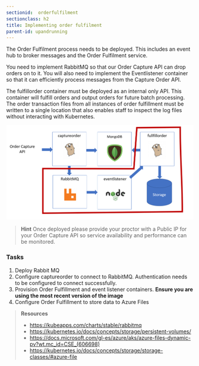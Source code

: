 ```yaml
---
sectionid:  orderfulfilment
sectionclass: h2
title: Implementing order fulfilment
parent-id: upandrunning
---
```


The Order Fulfilment process needs to be deployed. This includes an event hub to broker messages and the Order Fulfilment service.

You need to implement RabbitMQ so that our Order Capture API can drop orders on to it. You will also need to implement the Eventlistener container so that it
can efficiently process messages from the Capture Order API.

The fulfillorder container must be deployed as an internal only API. This container will fulfill orders and output orders for future batch processing. The
order transaction files from all instances of order fulfillment must be written to a single location that also enables staff to inspect the log files without interacting
with Kubernetes.

![Application components](/media/91e5586b630e88d67ecd28bc42ae92b2.png)

> **Hint** Once deployed please provide your proctor with a Public IP for your Order Capture API so service availability and performance can be monitored.

### Tasks

1. Deploy Rabbit MQ
1. Configure captureorder to connect to RabbitMQ. Authentication needs to be configured to connect successfully.
1. Provision Order Fulfillment and event listener containers. **Ensure you are using the most recent version of the image**
1. Configure Order Fulfillment to store data to Azure Files

> **Resources**
> * <https://kubeapps.com/charts/stable/rabbitmq>
> * <https://kubernetes.io/docs/concepts/storage/persistent-volumes/>
> * <https://docs.microsoft.com/gl-es/azure/aks/azure-files-dynamic-pv?wt.mc_id=CSE_(606698)>
> * <https://kubernetes.io/docs/concepts/storage/storage-classes/#azure-file>